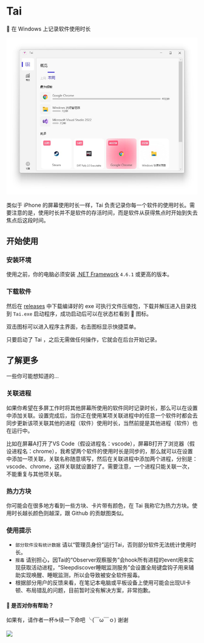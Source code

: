 # Tai
👻 在 Windows 上记录软件使用时长

<img src="index.jpg" width=600 />

类似于 iPhone 的屏幕使用时长一样，Tai 负责记录你每一个软件的使用时长。需要注意的是，使用时长并不是软件的存活时间，而是软件从获得焦点时开始到失去焦点后这段时间。

## 开始使用

### 安装环境

使用之前，你的电脑必须安装 [.NET Framework](https://dotnet.microsoft.com/en-us/download/dotnet-framework) `4.6.1` 或更高的版本。

### 下载软件

然后在 [releases](https://github.com/Planshit/Tai/releases) 中下载编译好的 exe 可执行文件压缩包，下载并解压进入目录找到 `Tai.exe` 启动程序，成功启动后可以在状态栏看到 👻 图标。

双击图标可以进入程序主界面，右击图标显示快捷菜单。

只要启动了 Tai ，之后无需做任何操作，它就会在后台开始记录。

## 了解更多

一些你可能想知道的...

### 关联进程

如果你希望在多屏工作时将其他屏幕所使用的软件同时记录时长，那么可以在设置中添加关联。设置完成后，当你正在使用某项关联进程中的任意一个软件时都会去同步更新该项关联其他的进程（软件）使用时长，当然前提是其他进程（软件）也在运行中。

比如在屏幕A打开了VS Code（假设进程名：vscode），屏幕B打开了浏览器（假设进程名：chrome），我希望两个软件的使用时长是同步的，那么就可以在设置中添加一项关联，关联名称随意填写，然后在关联进程中添加两个进程，分别是：vscode、chrome，这样关联就设置好了。需要注意，一个进程只能关联一次，不能重复与其他项关联。

### 热力方块

你可能会在很多地方看到一些方块、卡片带有颜色，在 Tai 我称它为热力方块。使用时长越长颜色则越深，跟 Github 的贡献图类似。

### 使用提示

- `部分软件没有统计数据` 请以“管理员身份”运行Tai，否则部分软件无法统计使用时长。
- `报毒` 请别担心，因Tai的“Observer观察服务”会hook所有进程的event用来实现获取活动进程，“Sleepdiscover睡眠监测服务”会设置全局键盘钩子用来辅助实现唤醒、睡眠监测，所以会导致被安全软件报毒。
- 根据部分用户的反馈来看，在笔记本电脑或平板设备上使用可能会出现UI卡顿、布局错乱的问题，目前暂时没有解决方案，非常抱歉。

#### 👻 是否对你有帮助？

如果有，请作者一杯☕续一下命吧 ╰(￣ω￣ｏ) 谢谢

![](https://raw.githubusercontent.com/Planshit/ProjectEye/master/donate.jpg)
